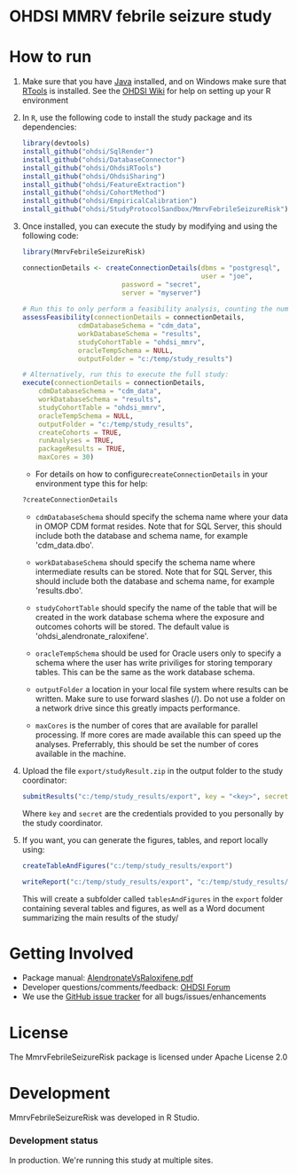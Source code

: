 OHDSI MMRV febrile seizure study
=============================================


How to run
==========
1. Make sure that you have [Java](http://java.com) installed, and on Windows make sure that [RTools](http://cran.r-project.org/bin/windows/Rtools/) is installed. See the [OHDSI Wiki](http://www.ohdsi.org/web/wiki/doku.php?id=documentation:r_setup) for help on setting up your R environment

3. In `R`, use the following code to install the study package and its dependencies:
	```r
	library(devtools)
	install_github("ohdsi/SqlRender")
	install_github("ohdsi/DatabaseConnector")
	install_github("ohdsi/OhdsiRTools")
	install_github("ohdsi/OhdsiSharing")
	install_github("ohdsi/FeatureExtraction")
	install_github("ohdsi/CohortMethod")
	install_github("ohdsi/EmpiricalCalibration")
	install_github("ohdsi/StudyProtocolSandbox/MmrvFebrileSeizureRisk")
	```
4. Once installed, you can execute the study by modifying and using the following code:

	```r
	library(MmrvFebrileSeizureRisk)

	connectionDetails <- createConnectionDetails(dbms = "postgresql",
	                                             user = "joe",
						     password = "secret",
						     server = "myserver")
						     
	# Run this to only perform a feasibility analysis, counting the number of subjects per cohort:
	assessFeasibility(connectionDetails = connectionDetails,
                  cdmDatabaseSchema = "cdm_data",
                  workDatabaseSchema = "results",
                  studyCohortTable = "ohdsi_mmrv",
                  oracleTempSchema = NULL,
                  outputFolder = "c:/temp/study_results")

	# Alternatively, run this to execute the full study:
	execute(connectionDetails = connectionDetails,
		cdmDatabaseSchema = "cdm_data",
		workDatabaseSchema = "results",
		studyCohortTable = "ohdsi_mmrv",
		oracleTempSchema = NULL,
		outputFolder = "c:/temp/study_results",
		createCohorts = TRUE,
		runAnalyses = TRUE,
		packageResults = TRUE,
		maxCores = 30)
	```

	* For details on how to configure```createConnectionDetails``` in your environment type this for help:
	```r
	?createConnectionDetails
	```

	* ```cdmDatabaseSchema``` should specify the schema name where your data in OMOP CDM format resides. Note that for SQL Server, this should include both the database and schema name, for example 'cdm_data.dbo'.
	
	* ```workDatabaseSchema``` should specify the schema name where intermediate results can be stored. Note that for SQL Server, this should include both the database and schema name, for example 'results.dbo'.
	
	* ```studyCohortTable``` should specify the name of the table that will be created in the work database schema where the exposure and outcomes cohorts will be stored. The default value is 'ohdsi_alendronate_raloxifene'.

	* ```oracleTempSchema``` should be used for Oracle users only to specify a schema where the user has write priviliges for storing temporary tables. This can be the same as the work database schema.
	
	* ```outputFolder``` a location in your local file system where results can be written. Make sure to use forward slashes (/). Do not use a folder on a network drive since this greatly impacts performance. 

	* ```maxCores``` is the number of cores that are available for parallel processing. If more cores are made available this can speed up the analyses. Preferrably, this should be set the number of cores available in the machine.
	
5. Upload the file ```export/studyResult.zip``` in the output folder to the study coordinator:
    ```r
    submitResults("c:/temp/study_results/export", key = "<key>", secret = "<secret>")
    ```
    Where ```key``` and ```secret``` are the credentials provided to you personally by the study coordinator.

6. If you want, you can generate the figures, tables, and report locally using:

    ```r
    createTableAndFigures("c:/temp/study_results/export")
    
    writeReport("c:/temp/study_results/export", "c:/temp/study_results/report.docx")
    ```
    This will create a subfolder called ```tablesAndFigures``` in the ```export``` folder containing several tables and figures, as well as a Word document summarizing the main results of the study/

Getting Involved
================
* Package manual: [AlendronateVsRaloxifene.pdf](https://raw.githubusercontent.com/OHDSI/StudyProtocol/AlendronateVsRaloxifene/master/extras/AlendronateVsRaloxifene.pdf)
* Developer questions/comments/feedback: <a href="http://forums.ohdsi.org/c/developers">OHDSI Forum</a>
* We use the <a href="../../issues">GitHub issue tracker</a> for all bugs/issues/enhancements


License
=======
The MmrvFebrileSeizureRisk package is licensed under Apache License 2.0

Development
===========
MmrvFebrileSeizureRisk was developed in R Studio.

### Development status

In production. We're running this study at multiple sites.
